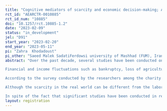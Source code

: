 ```yaml
---
title: "Cognitive mediators of scarcity and economic decision-making; A lab experiment"
rct_id: "AEARCTR-0010885"
rct_id_num: "10885"
doi: "10.1257/rct.10885-1.2"
date: "2023-02-09"
status: "in_development"
jel: "D91"
start_year: "2023-02-20"
end_year: "2023-05-11"
pi: "Zahra  Khodadoust"
pi_other: "Saeed Malek SadatiFerdowsi university of Mashhad (FUM), Iran; Seyed Mohammad Javad RazmiFerdowsi university of Mashhad (FUM), Iran; Mehdi FeiziFerdowsi university of Mashhad (FUM), Iran"
abstract: "Over the past decade, several studies have been conducted on the topic of scarcity and its impact on behavior and decision-making. The expansion of interdisciplinary studies of economics and psychology with the advancement of the tools and methods of behavioral and cognitive experiments, especially in the field of brain research, has led to interesting information in this area. Researchers have used the scarcity literature to study and better understand the behavior of consumers, workers, farmers, shoppers, villagers, retailers, etc. in various situations when they experience scarcity of time, food, money, income, liquidity, and so on.
Financial and income fluctuations such as bankruptcy, loss of agricultural products due to natural disasters, high inflation, financial pressure due to large expenses such as buying a house, marriage, and illness, and periods of unemployment due to changing jobs or economic recession, all of these cases which can influence people's perception of resource scarcity. Investigating whether people in such conditions are more prone to make non-optimal decisions is one of the results that studies in the field of decision-making in scarcity can lead to. Since poverty is defined as financial scarcity in its chronic and acute forms, several studies have been conducted with the aim of investigating the behaviors of the poor using the literature on scarcity.
According to the survey conducted by the researchers among the charity's clients in Mashhad, lack of effort to get out of adversity situations, use of employment loans for consumption expenses, marriage of children at a young age, unwillingness to study and skill training, employment in low-income activities Without insurance, despite the offer of better jobs and multiple addictions were ineffective behaviors of clients.
Although the scarcity in the real world can be different from the laboratory conditions in terms of intensity and duration, but studying in a laboratory experiment is always a prerequisite for the accurate and appropriate design of Community-based and field interventions in each area. The cognitive approach to the problem of scarcity and the non-optimal behavior of people in the conditions of scarcity is a new explanation for the phenomenon of persistence of poverty, which complicates the analysis of this phenomenon and policies to reduce it. 
In spite of the fact that significant studies have been conducted in recent years about people's behavior in scarcity conditions with laboratory methods, the way financial scarcity affects economic preferences and cognitive mechanisms that mediate the effect still requires field and laboratory studies and designing creative experiments to explain some contradictory effects is (Brijan and Antonides, 2021). Therefore, in the current research, the focus is on measuring the effect of scarcity on working memory and inhibitory control to better understand the relationship between a scarcity and decision-making. In this study, the effect of scarcity due to cognitive load on time and risk preferences is investigated, since risk preferences and time preferences have been mentioned as important functions in shaping decisions (Glimcher, 2015, 260). It has been noted to check whether cognitive load leads to changes in economic preferences in scarcity conditions, two factors of working memory and inhibitory control, which are executive functions and mental bandwidth components, will be evaluated."
layout: registration
---
```


